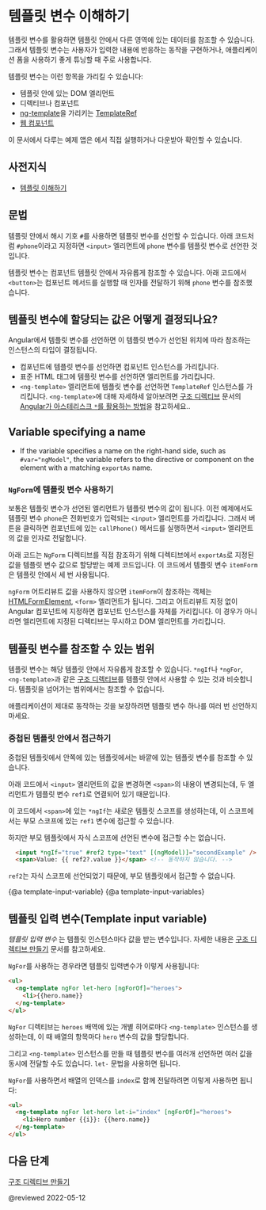 <!--
# Understanding template variables
-->
# 템플릿 변수 이해하기

<!--
Template variables help you use data from one part of a template in another part of the template.
Use template variables to perform tasks such as respond to user input or finely tune your application's forms.

A template variable can refer to the following:

* a DOM element within a template
* a directive or component
* a [TemplateRef](api/core/TemplateRef) from an [ng-template](api/core/ng-template)
* a <a href="https://developer.mozilla.org/en-US/docs/Web/Web_Components" title="MDN: Web Components">web component</a>

<div class="alert is-helpful">

See the <live-example></live-example> for a working example containing the code snippets in this guide.

</div>
-->
템플릿 변수를 활용하면 템플릿 안에서 다른 영역에 있는 데이터를 참조할 수 있습니다.
그래서 템플릿 변수는 사용자가 입력한 내용에 반응하는 동작을 구현하거나, 애플리케이션 폼을 사용하기 좋게 튜닝할 때 주로 사용합니다.

템플릿 변수는 이런 항목을 가리킬 수 있습니다:

* 템플릿 안에 있는 DOM 엘리먼트
* 디렉티브나 컴포넌트
* [ng-template](api/core/ng-template)을 가리키는 [TemplateRef](api/core/TemplateRef)
* <a href="https://developer.mozilla.org/en-US/docs/Web/Web_Components" title="MDN: Web Components">웹 컴포넌트</a>

<div class="alert is-helpful">

이 문서에서 다루는 예제 앱은 <live-example></live-example>에서 직접 실행하거나 다운받아 확인할 수 있습니다.

</div>


<!--
## Prerequisites
-->
## 사전지식

<!--
* [Understanding templates](guide/template-overview)
-->
* [템플릿 이해하기](guide/template-overview)


<!--
## Syntax
-->
## 문법

<!--
In the template, you use the hash symbol, `#`, to declare a template variable.
The following template variable, `#phone`, declares a `phone` variable with the `<input>` element as its value.

<code-example path="template-reference-variables/src/app/app.component.html" region="ref-var" header="src/app/app.component.html"></code-example>

Refer to a template variable anywhere in the component's template.
Here, a `<button>` further down the template refers to the `phone` variable.

<code-example path="template-reference-variables/src/app/app.component.html" region="ref-phone" header="src/app/app.component.html"></code-example>
-->
템플릿 안에서 해시 기호 `#`를 사용하면 템플릿 변수를 선언할 수 있습니다.
아래 코드처럼 `#phone`이라고 지정하면 `<input>` 엘리먼트에 `phone` 변수를 템플릿 변수로 선언한 것입니다.

<code-example path="template-reference-variables/src/app/app.component.html" region="ref-var" header="src/app/app.component.html"></code-example>

템플릿 변수는 컴포넌트 템플릿 안에서 자유롭게 참조할 수 있습니다.
아래 코드에서 `<button>`는 컴포넌트 메서드를 실행할 때 인자를 전달하기 위해 `phone` 변수를 참조했습니다.

<code-example path="template-reference-variables/src/app/app.component.html" region="ref-phone" header="src/app/app.component.html"></code-example>


<!--
## How Angular assigns values to template variables
-->
## 템플릿 변수에 할당되는 값은 어떻게 결정되나요?

<!--
Angular assigns a template variable a value based on where you declare the variable:

* If you declare the variable on a component, the variable refers to the component instance.
* If you declare the variable on a standard HTML tag, the variable refers to the element.
* If you declare the variable on an `<ng-template>` element, the variable refers to a `TemplateRef` instance which represents the template.
  For more information on `<ng-template>`, see [How Angular uses the asterisk, `*`, syntax](guide/structural-directives#asterisk) in [Structural directives](guide/structural-directives).
-->
Angular에서 템플릿 변수를 선언하면 이 템플릿 변수가 선언된 위치에 따라 참조하는 인스턴스의 타입이 결정됩니다.

* 컴포넌트에 템플릿 변수를 선언하면 컴포넌트 인스턴스를 가리킵니다.
* 표준 HTML 태그에 템플릿 변수를 선언하면 엘리먼트를 가리킵니다.
* `<ng-template>` 엘리먼트에 템플릿 변수를 선언하면 `TemplateRef` 인스턴스를 가리킵니다.
  `<ng-template>`에 대해 자세하세 알아보려면 [구조 디렉티브](guide/structural-directives) 문서의 [Angular가 아스테리스크 `*`를 활용하는 방법](guide/structural-directives#asterisk)을 참고하세요..

## Variable specifying a name

* If the variable specifies a name on the right-hand side, such as `#var="ngModel"`, the variable refers to the directive or component on the element with a matching `exportAs` name.
<!-- What does the second half of this mean?^^ Can we explain this more fully? Could I see a working example? -kw -->


<!--
### Using `NgForm` with template variables
-->
### `NgForm`에 템플릿 변수 사용하기

<!--
In most cases, Angular sets the template variable's value to the element on which it occurs.
In the previous example, `phone` refers to the phone number `<input>`.
The button's click handler passes the `<input>` value to the component's `callPhone()` method.

The `NgForm` directive demonstrates getting a reference to a different value by referencing a directive's `exportAs` name.
In the following example, the template variable, `itemForm`, appears three times separated by HTML.

<code-example path="template-reference-variables/src/app/app.component.html" region="ngForm" header="src/app/hero-form.component.html"></code-example>

Without the `ngForm` attribute value, the reference value of `itemForm` would be
the [HTMLFormElement](https://developer.mozilla.org/en-US/docs/Web/API/HTMLFormElement), `<form>`.
If an element is an Angular Component, a reference with no attribute value will automatically reference the component instance. Otherwise, a reference with no value will reference the DOM element, even if the element has one or more directives applied to it.
<!- What is the train of thought from talking about a form element to the difference between a component and a directive? Why is the component directive conversation relevant here?  -kw I agree -alex ->
-->
보통은 템플릿 변수가 선언된 엘리먼트가 템플릿 변수의 값이 됩니다.
이전 예제에서도 템플릿 변수 `phone`은 전화번호가 입력되는 `<input>` 엘리먼트를 가리킵니다.
그래서 버튼을 클릭하면 컴포넌트에 있는 `callPhone()` 메서드를 실행하면서 `<input>` 엘리먼트의 값을 인자로 전달합니다.

아래 코드는 `NgForm` 디렉티브를 직접 참조하기 위해 디렉티브에서 `exportAs`로 지정된 값을 템플릿 변수 값으로 할당받는 예제 코드입니다.
이 코드에서 템플릿 변수 `itemForm`은 템플릿 안에서 세 번 사용됩니다.

<code-example path="template-reference-variables/src/app/app.component.html" region="ngForm" header="src/app/hero-form.component.html"></code-example>

`ngForm` 어트리뷰트 값을 사용하지 않으면 `itemForm`이 참조하는 객체는 [HTMLFormElement](https://developer.mozilla.org/en-US/docs/Web/API/HTMLFormElement), `<form>` 엘리먼트가 됩니다.
그리고 어트리뷰트 지정 없이 Angular 컴포넌트에 지정하면 컴포넌트 인스턴스를 자체를 가리킵니다.
이 경우가 아니라면 엘리먼트에 지정된 디렉티브는 무시하고 DOM 엘리먼트를 가리킵니다.


<!--
## Template variable scope
-->
## 템플릿 변수를 참조할 수 있는 범위

<!--
Just like variables in JavaScript or TypeScript code, template variables are scoped to the template that declares them.

Similarly, [Structural directives](guide/built-in-directives) such as `*ngIf` and `*ngFor`, or `<ng-template>` declarations create a new nested template scope, much like JavaScript's control flow statements like `if` and `for` create new lexical scopes. You cannot access template variables within one of these structural directives from outside of its boundaries.

<div class="alert is-helpful">

Define a variable only once in the template so the runtime value remains predictable.

</div>
-->
템플릿 변수는 해당 템플릿 안에서 자유롭게 참조할 수 있습니다.
`*ngIf`나 `*ngFor`, `<ng-template>`과 같은 [구조 디렉티브](guide/built-in-directives)를 템플릿 안에서 사용할 수 있는 것과 비슷합니다.
템플릿을 넘어가는 범위에서는 참조할 수 없습니다.

<div class="alert is-helpful">

애플리케이션이 제대로 동작하는 것을 보장하려면 템플릿 변수 하나를 여러 번 선언하지 마세요.

</div>


<!--
### Accessing in a nested template
-->
### 중첩된 템플릿 안에서 접근하기

<!--
An inner template can access template variables that the outer template defines.

In the following example, changing the text in the `<input>` changes the value in the `<span>` because Angular immediately updates changes through the template variable, `ref1`.

<code-example path="template-reference-variables/src/app/app.component.html" region="template-ref-vars-scope1" header="src/app/app.component.html"></code-example>

In this case, the `*ngIf` on `<span>` creates a new template scope, which includes the `ref1` variable from its parent scope.

However, accessing a template variable from a child scope in the parent template doesn't work:

```html
  <input *ngIf="true" #ref2 type="text" [(ngModel)]="secondExample" />
  <span>Value: {{ ref2?.value }}</span> <!- doesn't work ->
```

Here, `ref2` is declared in the child scope created by `*ngIf`, and is not accessible from the parent template.
-->
중첩된 템플릿에서 안쪽에 있는 템플릿에서는 바깥에 있는 템플릿 변수를 참조할 수 있습니다.

아래 코드에서 `<input>` 엘리먼트의 값을 변경하면 `<span>`의 내용이 변경되는데, 두 엘리먼트가 템플릿 변수 `ref1`로 연결되어 있기 때문입니다.

<code-example path="template-reference-variables/src/app/app.component.html" region="template-ref-vars-scope1" header="src/app/app.component.html"></code-example>

이 코드에서 `<span>`에 있는 `*ngIf`는 새로운 템플릿 스코프를 생성하는데, 이 스코프에서는 부모 스코프에 있는 `ref1` 변수에 접근할 수 있습니다.

하지만 부모 템플릿에서 자식 스코프에 선언된 변수에 접근할 수는 없습니다.

```html
  <input *ngIf="true" #ref2 type="text" [(ngModel)]="secondExample" />
  <span>Value: {{ ref2?.value }}</span> <!-- 동작하지 않습니다. -->
```

`ref2`는 자식 스코프에 선언되었기 때문에, 부모 템플릿에서 접근할 수 없습니다.


{@a template-input-variable}
{@a template-input-variables}
<!--
## Template input variable
-->
## 템플릿 입력 변수(Template input variable)

<!--
A _template input variable_ is a variable with a value that is set when an instance of that template is created. See: [Writing structural directives](https://angular.io/guide/structural-directives)

Template input variables can be seen in action in the long-form usage of `NgFor`:

```html
<ul>
  <ng-template ngFor let-hero [ngForOf]="heroes">
    <li>{{hero.name}}
  </ng-template>
</ul>
```

The `NgFor` directive will instantiate this <ng-template> once for each hero in the `heroes` array, and will set the `hero` variable for each instance accordingly.

When an `<ng-template>` is instantiated, multiple named values can be passed which can be bound to different template input variables. The right-hand side of the `let-` declaration of an input variable can specify which value should be used for that variable.

`NgFor` for example also provides access to the `index` of each hero in the array:

```html
<ul>
  <ng-template ngFor let-hero let-i="index" [ngForOf]="heroes">
    <li>Hero number {{i}}: {{hero.name}}
  </ng-template>
</ul>
```
-->
_템플릿 입력 변수_ 는 템플릿 인스턴스마다 값을 받는 변수입니다.
자세한 내용은 [구조 디렉티브 만들기](https://angular.io/guide/structural-directives) 문서를 참고하세요.

`NgFor`를 사용하는 경우라면 템플릿 입력변수가 이렇게 사용됩니다:

```html
<ul>
  <ng-template ngFor let-hero [ngForOf]="heroes">
    <li>{{hero.name}}
  </ng-template>
</ul>
```

`NgFor` 디렉티브는 `heroes` 배역에 있는 개별 히어로마다 `<ng-template>` 인스턴스를 생성하는데, 이 때 배열의 항목마다 `hero` 변수의 값을 할당합니다.

그리고 `<ng-template>` 인스턴스를 만들 때 템플릿 변수를 여러개 선언하면 여러 값을 동시에 전달할 수도 있습니다.
`let-` 문법을 사용하면 됩니다.

`NgFor`를 사용하면서 배열의 인덱스를 `index`로 함께 전달하려면 이렇게 사용하면 됩니다:

```html
<ul>
  <ng-template ngFor let-hero let-i="index" [ngForOf]="heroes">
    <li>Hero number {{i}}: {{hero.name}}
  </ng-template>
</ul>
```

<!--
## What’s next
-->
## 다음 단계

<!--
[Writing structural directives](https://angular.io/guide/structural-directives)
-->
[구조 디렉티브 만들기](https://angular.io/guide/structural-directives)


@reviewed 2022-05-12

